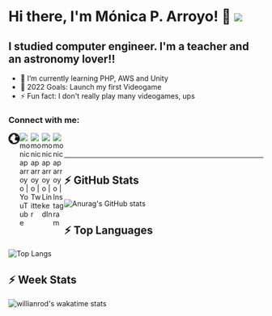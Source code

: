 # Hi there, I'm Mónica P. Arroyo! 👋 ![](https://komarev.com/ghpvc/?username=monicaparroyo&color=grey)

## I studied computer engineer. I'm a teacher and an astronomy lover!!

- 🌱 I’m currently learning PHP, AWS and Unity
- 🥅 2022 Goals: Launch my first Videogame
- ⚡ Fun fact: I don't really play many videogames, ups

### Connect with me:

[<img align="left" alt="webpage" width="22px" src="https://raw.githubusercontent.com/iconic/open-iconic/master/svg/globe.svg" />][website]
[<img align="left" alt="monicaparroyo | YouTube" width="22px" src="https://cdn.jsdelivr.net/npm/simple-icons@v3/icons/youtube.svg" />][youtube]
[<img align="left" alt="monicaparroyo | Twitter" width="22px" src="https://cdn.jsdelivr.net/npm/simple-icons@v3/icons/twitter.svg" />][twitter]
[<img align="left" alt="monicaparroyo | LinkedIn" width="22px" src="https://cdn.jsdelivr.net/npm/simple-icons@v3/icons/linkedin.svg" />][linkedin]
[<img align="left" alt="monicaparroyo | Instagram" width="22px" src="https://cdn.jsdelivr.net/npm/simple-icons@v3/icons/instagram.svg" />][instagram]

<br />
<br />

---

## :zap: GitHub Stats

![Anurag's GitHub stats](https://github-readme-stats.vercel.app/api?username=monicaparroyo&hide=stars,issues&include_all_commits=true&count_private=true&show_icons=true&theme=tokyonight)

## :zap: Top Languages

![Top Langs](https://github-readme-stats.vercel.app/api/top-langs/?username=monicaparroyo&hide=css,scss&layout=compact&theme=tokyonight)

## :zap: Week Stats

![willianrod's wakatime stats](https://github-readme-stats.vercel.app/api/wakatime?username=monicaparroyo)

[website]: https://monicaparroyo.github.io/
[twitter]: https://twitter.com/MonicaPArroyo
[youtube]: https://www.youtube.com/channel/UCMhkX7dVobqsVXptSj4ELUw
[instagram]: https://www.instagram.com/monicaparroyo/
[linkedin]: https://www.linkedin.com/in/monicaparroyo/

